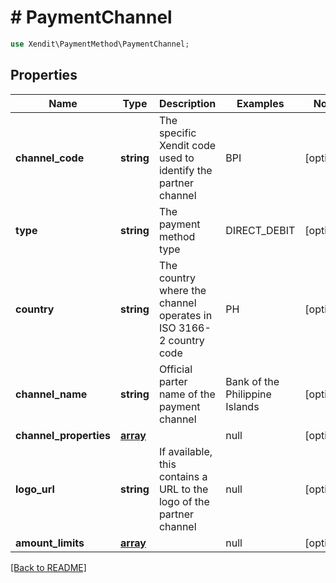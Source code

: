 # # PaymentChannel


```php
use Xendit\PaymentMethod\PaymentChannel;
```
## Properties

| Name | Type | Description | Examples | Notes |
| ------------ | ------------- | ------------- | ------------- | -------------|
| **channel_code** | **string** | The specific Xendit code used to identify the partner channel | BPI |  [optional] |
| **type** | **string** | The payment method type | DIRECT_DEBIT |  [optional] |
| **country** | **string** | The country where the channel operates  in ISO 3166-2 country code | PH |  [optional] |
| **channel_name** | **string** | Official parter name of the payment channel | Bank of the Philippine Islands |  [optional] |
| **channel_properties** | [**array**](ChannelProperty.md) |  | null |  [optional] |
| **logo_url** | **string** | If available, this contains a URL to the logo of the partner channel | null |  [optional] |
| **amount_limits** | [**array**](ChannelAmountLimits.md) |  | null |  [optional] |


[[Back to README]](../../README.md)
